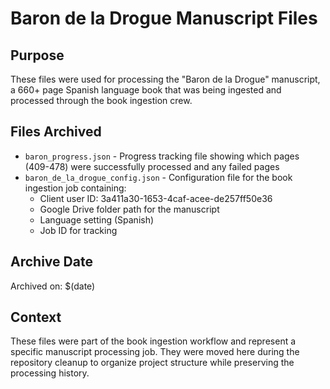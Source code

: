 # Baron de la Drogue Manuscript Files

## Purpose
These files were used for processing the "Baron de la Drogue" manuscript, a 660+ page Spanish language book that was being ingested and processed through the book ingestion crew.

## Files Archived
- `baron_progress.json` - Progress tracking file showing which pages (409-478) were successfully processed and any failed pages
- `baron_de_la_drogue_config.json` - Configuration file for the book ingestion job containing:
  - Client user ID: 3a411a30-1653-4caf-acee-de257ff50e36
  - Google Drive folder path for the manuscript
  - Language setting (Spanish)
  - Job ID for tracking

## Archive Date
Archived on: $(date)

## Context
These files were part of the book ingestion workflow and represent a specific manuscript processing job. They were moved here during the repository cleanup to organize project structure while preserving the processing history.